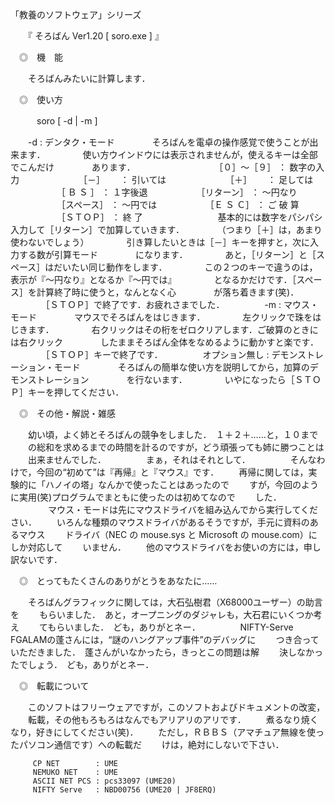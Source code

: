 
「教養のソフトウェア」シリーズ


　　『 そろばん Ver1.20  [ soro.exe ] 』

　◎　機　能

　　そろばんみたいに計算します．


　◎　使い方

　　　soro [ -d | -m ]

　　-d : デンタク・モード
　　　　そろばんを電卓の操作感覚で使うことが出来ます．
　　　　使い方ウインドウには表示されませんが，使えるキーは全部でこんだけ
　　　　あります．
　　　　
　　　　　［０］～［９］ ： 数字の入力
　　　　　　　［－］　　 ： 引いては
　　　　　　　［＋］　　 ： 足しては
　　　　　 ［ Ｂ  Ｓ ］  ： １字後退
　　　　　 ［リターン］  ： ～円なり
　　　　　 ［スペース］  ： ～円では
　　　　　 ［Ｅ Ｓ Ｃ］  ： ご 破 算
　　　　　 ［ＳＴＯＰ］  ：  終  了 
　　　　
　　　　基本的には数字をパシパシ入力して［リターン］で加算していきます．
　　　　（つまり［＋］は，あまり使わないでしょう）
　　　　引き算したいときは［－］キーを押すと，次に入力する数が引算モード
　　　　になります．
　　　　あと，［リターン］と［スペース］はだいたい同じ動作をします．
　　　　この２つのキーで違うのは，表示が『～円なり』となるか『～円では』
　　　　となるかだけです．［スペース］を計算終了時に使うと，なんとなく心
　　　　が落ち着きます(笑)．
　　　　［ＳＴＯＰ］で終了です．お疲れさまでした．
　　
　　-m : マウス・モード
　　　　マウスでそろばんをはじきます．
　　　　左クリックで珠をはじきます．
　　　　右クリックはその桁をゼロクリアします．ご破算のときには右クリック
　　　　したままそろばん全体をなめるように動かすと楽です．
　　　　［ＳＴＯＰ］キーで終了です．
　　
　　オプション無し : デモンストレーション・モード
　　　　そろばんの簡単な使い方を説明してから，加算のデモンストレーション
　　　　を行ないます．
　　　　いやになったら［ＳＴＯＰ］キーを押してください．


　◎　その他・解説・雑感

　　幼い頃，よく姉とそろばんの競争をしました．　１＋２＋……と，１０まで
　　の総和を求めるまでの時間を計るのですが，どう頑張っても姉に勝つことは
　　出来ませんでした．
　　
　　まぁ，それはそれとして．
　　
　　そんなわけで，今回の“初めて”は『再帰』と『マウス』です．
　　再帰に関しては，実験的に「ハノイの塔」なんかで使ったことはあったので
　　すが，今回のように実用(笑)プログラムでまともに使ったのは初めてなので
　　した．
　　
　　マウス・モードは先にマウスドライバを組み込んでから実行してください．
　　いろんな種類のマウスドライバがあるそうですが，手元に資料のあるマウス
　　ドライバ（NEC の mouse.sys と Microsoft の mouse.com）にしか対応して
　　いません．
　　他のマウスドライバをお使いの方には，申し訳ないです．


　◎　とってもたくさんのありがとうをあなたに……

　　そろばんグラフィックに関しては，大石弘樹君（X68000ユーザー）の助言を
　　もらいました．　あと，オープニングのダジャレも，大石君にいくつか考え
　　てもらいました．　ども，ありがとネー．
　　
　　NIFTY-Serve FGALAMの蓬さんには，“謎のハングアップ事件”のデバッグに
　　つき合っていただきました．　蓬さんがいなかったら，きっとこの問題は解
　　決しなかったでしょう．　ども，ありがとネー．


　◎　転載について

　　このソフトはフリーウェアですが，このソフトおよびドキュメントの改変，
　　転載，その他もろもろはなんでもアリアリのアリです．
　　煮るなり焼くなり，好きにしてください(笑)．
　　ただし，ＲＢＢＳ（アマチュア無線を使ったパソコン通信です）への転載だ
　　けは，絶対にしないで下さい．


         CP NET        : UME
         NEMUKO NET    : UME
         ASCII NET PCS : pcs33097 (UME20)
         NIFTY Serve   : NBD00756 (UME20 | JF8ERQ)

